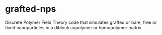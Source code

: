 # grafted-nps

Discrete Polymer Field Theory code that simulates grafted or bare, free or fixed nanoparticles in a diblock copolymer or homopolymer matrix.
